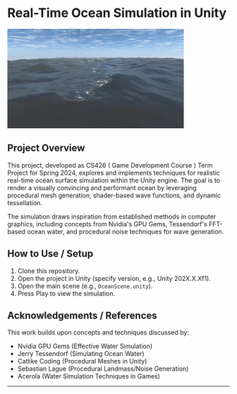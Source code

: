 # Real-Time Ocean Simulation in Unity

![Ocean Simulation Preview](resources/damn.gif)


## Project Overview

This project, developed as CS426 ( Game Development Course ) Term Project for Spring 2024, explores and implements techniques for realistic real-time ocean surface simulation within the Unity engine. The goal is to render a visually convincing and performant ocean by leveraging procedural mesh generation, shader-based wave functions, and dynamic tessellation.

The simulation draws inspiration from established methods in computer graphics, including concepts from Nvidia's GPU Gems, Tessendorf's FFT-based ocean water, and procedural noise techniques for wave generation.


## How to Use / Setup
1.  Clone this repository.
2.  Open the project in Unity (specify version, e.g., Unity 202X.X.Xf1).
3.  Open the main scene (e.g., `OceanScene.unity`).
4.  Press Play to view the simulation.


## Acknowledgements / References

This work builds upon concepts and techniques discussed by:
* Nvidia GPU Gems (Effective Water Simulation)
* Jerry Tessendorf (Simulating Ocean Water)
* Catlike Coding (Procedural Meshes in Unity)
* Sebastian Lague (Procedural Landmass/Noise Generation)
* Acerola (Water Simulation Techniques in Games)

---
